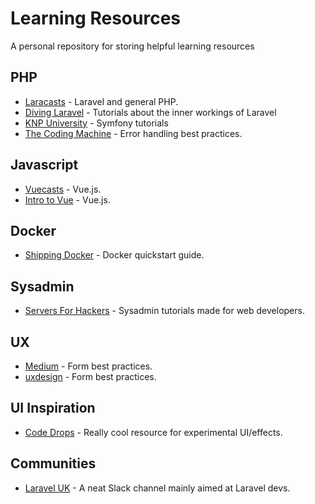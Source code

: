 # Learning Resources
A personal repository for storing helpful learning resources

## PHP

* [Laracasts](http://laracasts.com/) - Laravel and general PHP.
* [Diving Laravel](https://divinglaravel.com/) - Tutorials about the inner workings of Laravel
* [KNP University](https://knpuniversity.com/screencast/symfony) - Symfony tutorials
* [The Coding Machine](http://bestpractices.thecodingmachine.com/php/error_handling.html) - Error handling best practices.

## Javascript

* [Vuecasts](http://vuecasts.com/) - Vue.js.
* [Intro to Vue](https://github.com/sdras/intro-to-vue) - Vue.js.



## Docker

* [Shipping Docker](http://shippingdocker.com) - Docker quickstart guide.

## Sysadmin

* [Servers For Hackers](https://serversforhackers.com/) - Sysadmin tutorials made for web developers.

## UX
* [Medium](https://medium.com/@kollinz/dropdown-alternatives-for-better-mobile-forms-53e40d641b53) - Form best practices.
* [uxdesign](https://uxdesign.cc/design-better-forms-96fadca0f49c) - Form best practices.

## UI Inspiration

* [Code Drops](https://tympanus.net/codrops/) - Really cool resource for experimental UI/effects.

## Communities
* [Laravel UK](https://laraveluk.slack.com) - A neat Slack channel mainly aimed at Laravel devs.
